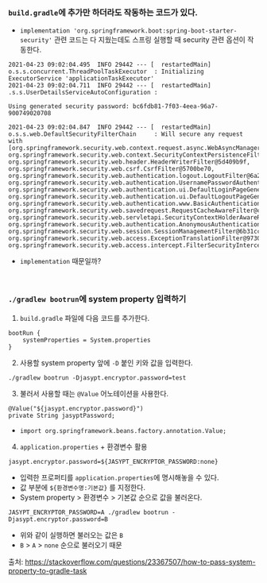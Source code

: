 ### `build.gradle`에 추가만 하더라도 작동하는 코드가 있다.
  - `implementation 'org.springframework.boot:spring-boot-starter-security'` 관련 코드는 다 지웠는데도 스프링 실행할 때 security 관련 옵션이 작동한다.
  ```
  2021-04-23 09:02:04.495  INFO 29442 --- [  restartedMain] o.s.s.concurrent.ThreadPoolTaskExecutor  : Initializing ExecutorService 'applicationTaskExecutor'
  2021-04-23 09:02:04.711  INFO 29442 --- [  restartedMain] .s.s.UserDetailsServiceAutoConfiguration : 

  Using generated security password: bc6fdb81-7f03-4eea-96a7-900749020708

  2021-04-23 09:02:04.847  INFO 29442 --- [  restartedMain] o.s.s.web.DefaultSecurityFilterChain     : Will secure any request with [org.springframework.security.web.context.request.async.WebAsyncManagerIntegrationFilter@226f73a7, org.springframework.security.web.context.SecurityContextPersistenceFilter@2f068145, org.springframework.security.web.header.HeaderWriterFilter@5d409b9f, org.springframework.security.web.csrf.CsrfFilter@5700be70, org.springframework.security.web.authentication.logout.LogoutFilter@6a2eeadc, org.springframework.security.web.authentication.UsernamePasswordAuthenticationFilter@14dda6ad, org.springframework.security.web.authentication.ui.DefaultLoginPageGeneratingFilter@1baf9443, org.springframework.security.web.authentication.ui.DefaultLogoutPageGeneratingFilter@6f64e529, org.springframework.security.web.authentication.www.BasicAuthenticationFilter@66704fb1, org.springframework.security.web.savedrequest.RequestCacheAwareFilter@ca2d1d7, org.springframework.security.web.servletapi.SecurityContextHolderAwareRequestFilter@26ea9406, org.springframework.security.web.authentication.AnonymousAuthenticationFilter@b8d22b3, org.springframework.security.web.session.SessionManagementFilter@6b31cc74, org.springframework.security.web.access.ExceptionTranslationFilter@9730f16, org.springframework.security.web.access.intercept.FilterSecurityInterceptor@4f75abea]
  ```
  - `implementation` 때문일까?

<br>

### `./gradlew bootrun`에 system property 입력하기

1. `build.gradle` 파일에 다음 코드를 추가한다.

```
bootRun {
    systemProperties = System.properties
}
```

2. 사용할 system property 앞에 `-D` 붙인 키와 값을 입력한다.

```
./gradlew bootrun -Djasypt.encryptor.password=test
```

3. 불러서 사용할 때는 `@Value` 어노테이션을 사용한다.

```
@Value("${jasypt.encryptor.password}")
private String jasyptPassword;
```
- `import org.springframework.beans.factory.annotation.Value;`

4. `application.properties` + 환경변수 활용

```
jasypt.encryptor.password=${JASYPT_ENCRYPTOR_PASSWORD:none}
```

- 입력한 프로퍼티를 `application.properties`에 명시해놓을 수 있다.
- 값 부분에 `${환경변수명:기본값}` 를 지정한다.
- System property > 환경변수 > 기본값 순으로 값을 불러온다.

```
JASYPT_ENCRYPTOR_PASSWORD=A ./gradlew bootrun -Djasypt.encryptor.password=B
```

- 위와 같이 실행하면 불러오는 값은 `B`
- `B` > `A` > `none` 순으로 불러오기 때문




출처: https://stackoverflow.com/questions/23367507/how-to-pass-system-property-to-gradle-task
